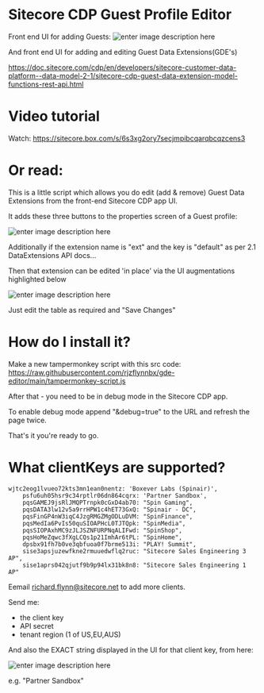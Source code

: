 
# Sitecore CDP Guest Profile Editor

Front end UI for adding Guests:
![enter image description here](https://i.ibb.co/8gDKz2k/Screenshot-2022-08-17-at-14-25-25.png)


And front end UI for adding and editing Guest Data Extensions(GDE's)

https://doc.sitecore.com/cdp/en/developers/sitecore-customer-data-platform--data-model-2-1/sitecore-cdp-guest-data-extension-model-functions-rest-api.html

 
 
# Video tutorial

  
Watch: https://sitecore.box.com/s/6s3xg2ory7secjmpibcqarqbcqzcens3


# Or read:

  

This is a little script which allows you do edit (add & remove) Guest Data Extensions from the front-end Sitecore CDP app UI.

  

It adds these three buttons to the properties screen of a Guest profile:

![enter image description here](https://i.ibb.co/WzzjxQ1/Screenshot-2022-04-25-at-14-24-12.png)


Additionally if the extension name is "ext" and the key is "default" as per 2.1 DataExtensions API docs...

Then that extension can be edited 'in place' via the UI augmentations highlighted below

![enter image description here](https://i.ibb.co/1mNwxcW/Screenshot-2022-06-09-at-12-10-44.png)

Just edit the table as required and "Save Changes"

  

# How do I install it?

  

Make a new tampermonkey script with this src code: https://raw.githubusercontent.com/rjzflynnbx/gde-editor/main/tampermonkey-script.js

  

After that - you need to be in debug mode in the Sitecore CDP app.

  

To enable debug mode append "&debug=true" to the URL and refresh the page twice.

  

That's it you're ready to go.

  


  

# What clientKeys are supported?

    wjtc2eog1lvueo72kts3mn1ean0nentz: 'Boxever Labs (Spinair)',
        psfu6uh05hsr9c34rptlr06dn864cqrx: 'Partner Sandbox',
        pqsGAMEJ9jsRlJMQPTrnpk0cGxD4ab70: "Spin Gaming",
        pqsDATA3lw12v5a9rrHPW1c4hET73GxQ: "Spinair - DC",
        pqsFinGP4nW3iqC4JzgRMGZMgODLuDVM: "SpinFinance",
        pqsMedIa6PvIs50quSIOAPHcL0TJTQpk: "SpinMedia",
        pqsSIOPAxhMC9zJLJSZNFURPNqALIFwd: "SpinShop",
        pqsHoMeZqwc3fXgLCQs1p21ImhAr6tPL: "SpinHome",
        dpsbx91fh7b0ve3qbfuoa0f7brme513i: "PLAY! Summit",
        sise3apsjuzewfkne2rmuuedwflq2ruc: "Sitecore Sales Engineering 3 AP",
        sise1aprs042qjutf9b9p94lx31bk8n8: "Sitecore Sales Engineering 1 AP"

Eemail richard.flynn@sitecore.net to add more clients.

Send me:

 - the client key
 - API secret 
 - tenant region (1 of US,EU,AUS)

And also the EXACT string displayed in the UI for that client key, from here:

![enter image description here](https://i.ibb.co/yYGjfK7/Screenshot-2022-06-09-at-12-15-05.png)

e.g. "Partner Sandbox"
